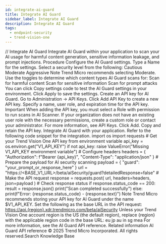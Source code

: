 ```yaml
---
id: integrate-ai-guard
title: Integrate AI Guard
sidebar_label: Integrate AI Guard
description: Integrate AI Guard
tags:
  - endpoint-security
  - trend-vision-one
---
```


/*<![CDATA[*/ $('#title').html($('meta[name=map-description]').attr('content')); /*]]>*/ Integrate AI Guard Integrate AI Guard within your application to scan your AI usage for harmful content generation, sensitive information leakage, and prompt injections. Procedure Configure the AI Guard settings. Type a Name for the settings. Select a security level from the following: Cautious Moderate Aggressive Note Trend Micro recommends selecting Moderate. Use the toggles to determine which content types AI Guard scans for: Scan for harmful content Scan for sensitive information Scan for prompt attacks You can click Copy settings code to test the AI Guard settings in your environment. Click Apply to save the settings. Create an API key for AI Guard. Go to Administration → API Keys. Click Add API Key to create a new API key. Specify a name, user role, and expiration time for the API key. Important When adding the API key, you must select a Role with permission to run scans in AI Scanner. If your organization does not have an existing user role with the necessary permissions, create a custom role or contact your administrator. For more information, see API Keys. Click Add. Copy and retain the API key. Integrate AI Guard with your application. Refer to the following code snippet for the integration. import os import requests # Get your Trend Vision One API key from environment variable api_key = os.environ.get("V1_API_KEY") if not api_key: raise ValueError("Missing V1_API_KEY environment variable") # Configure headers headers = { "Authorization": f"Bearer {api_key}", "Content-Type": "application/json" } # Prepare the payload for AI security scanning payload = { "guard": "your_prompt_or_response_here" } url = "https://<BASE_V1_URL>/beta/aiSecurity/guard?detailedResponse=false" # Make the API request response = requests.post( url, headers=headers, json=payload ) # Check response status if response.status_code == 200: result = response.json() print("Scan completed successfully") else: print(f"Error: {response.status_code} - {response.text}") Note Trend Micro recommends storing your API key for AI Guard under the name $V1_API_KEY. Set the following as the base URL in the API request: <https://api.{region}.xdr.trendmicro.com/beta/aiSecurity> Unless your Trend Vision One account region is the US (the default region), replace {region} with the applicable region code in the base URL: eu jp au in sg mea For more information, see the AI Guard API reference. Related information AI Guard API reference © 2025 Trend Micro Incorporated. All rights reserved.Search Knowledge Base